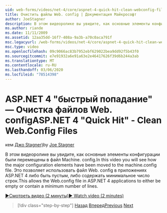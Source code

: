 ```yaml
---
uid: web-forms/videos/net-4/core/aspnet-4-quick-hit-clean-webconfig-files
title: Очистить файлы Web. config | Документация Майкрософт
author: JoeStagner
description: В этом видеоролике вы увидите, как основные элементы конфигурации были перемещены в файл Machine. config. Это позволяет файлу Web. config в ASP.NET 4 приме...
ms.author: riande
ms.date: 11/11/2009
ms.assetid: 12aa35dd-16f7-408a-9a3b-a70c0aca791f
msc.legacyurl: /web-forms/videos/net-4/core/aspnet-4-quick-hit-clean-webconfig-files
msc.type: video
ms.openlocfilehash: 09c9066ac83b7952ebf629022bea9dd92f5b43f0
ms.sourcegitcommit: e7e91932a6e91a63e2e46417626f39d6b244a3ab
ms.translationtype: MT
ms.contentlocale: ru-RU
ms.lasthandoff: 03/06/2020
ms.locfileid: "78514398"
---
```

# <a name="aspnet-4-quick-hit---clean-webconfig-files"></a><span data-ttu-id="f702b-104">ASP.NET 4 "быстрый попадание" — Очистка файлов Web. config</span><span class="sxs-lookup"><span data-stu-id="f702b-104">ASP.NET 4 "Quick Hit" - Clean Web.Config Files</span></span>

<span data-ttu-id="f702b-105">кем [Джо Stagner)](https://github.com/JoeStagner)</span><span class="sxs-lookup"><span data-stu-id="f702b-105">by [Joe Stagner](https://github.com/JoeStagner)</span></span>

<span data-ttu-id="f702b-106">В этом видеоролике вы увидите, как основные элементы конфигурации были перемещены в файл Machine. config.</span><span class="sxs-lookup"><span data-stu-id="f702b-106">In this video you will see how the major configuration elements have been moved to the machine.config file.</span></span> <span data-ttu-id="f702b-107">Это позволяет использовать файл Web. config в приложениях ASP.NET 4 либо быть пустым, либо содержать минимальное число строк.</span><span class="sxs-lookup"><span data-stu-id="f702b-107">This allows the Web.config file in ASP.NET 4 applications to either be empty or contain a minimum number of lines.</span></span>

[<span data-ttu-id="f702b-108">&#9654;Смотреть видео (2 минуты)</span><span class="sxs-lookup"><span data-stu-id="f702b-108">&#9654; Watch video (2 minutes)</span></span>](https://channel9.msdn.com/Blogs/ASP-NET-Site-Videos/aspnet-4-quick-hit-clean-webconfig-files)

> [!div class="step-by-step"]
> <span data-ttu-id="f702b-109">[Назад](aspnet-4-quick-hit-auto-start.md)
> [Вперед](aspnet-4-quick-hit-predictable-client-ids.md)</span><span class="sxs-lookup"><span data-stu-id="f702b-109">[Previous](aspnet-4-quick-hit-auto-start.md)
[Next](aspnet-4-quick-hit-predictable-client-ids.md)</span></span>
